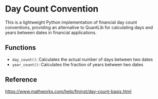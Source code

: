 # Day Count Convention
This is a lightweight Python implementation of financial day count conventions, providing an alternative to QuantLib for calculating days and years between dates in financial applications.

## Functions
- `day_count()`: Calculates the actual number of days between two dates
- `year_count()`: Calculates the fraction of years between two dates

## Reference
https://www.mathworks.com/help/fininst/day-count-basis.html
